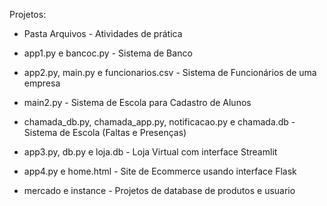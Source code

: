 Projetos:
- Pasta Arquivos - Atividades de prática

- app1.py e bancoc.py - Sistema de Banco 

- app2.py, main.py e funcionarios.csv - Sistema de Funcionários de uma empresa

- main2.py - Sistema de Escola para Cadastro de Alunos

- chamada_db.py, chamada_app.py, notificacao.py e chamada.db - Sistema de Escola (Faltas e Presenças)

- app3.py, db.py e loja.db - Loja Virtual com interface Streamlit

- app4.py e home.html - Site de Ecommerce usando interface Flask

- mercado e instance - Projetos de database de produtos e usuario
